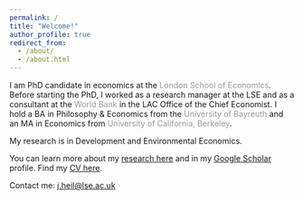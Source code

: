 ```yaml
---
permalink: /
title: "Welcome!"
author_profile: true
redirect_from: 
  - /about/
  - /about.html
---
```


I am PhD candidate in economics at the <a href="https://www.lse.ac.uk/economics/people/research-students/anton-heil" style="color: #999999; text-decoration: none;">London School of Economics</a>.  Before starting the PhD, I worked as a research manager at the LSE and as a consultant at the <a href="https://www.worldbank.org/en/region/lac" style="color: #999999; text-decoration: none;">World Bank</a> in the LAC Office of the Chief Economist.   I hold a BA in Philosophy & Economics from the <a href="https://www.uni-bayreuth.de/en/bachelor/economics" style="color: #999999; text-decoration: none;">University of Bayreuth</a>  and an MA in Economics from <a href="https://econ.berkeley.edu/" style="color: #999999; text-decoration: none;">University of California, Berkeley</a>.

My research is in Development and Environmental Economics.

You can learn more about my <a href="https://antonjheil.github.io/publications/">research here</a> and in my <a href="https://scholar.google.com/citations?user=XTGAa9wAAAAJ&hl=en">Google Scholar</a> profile. Find my <a href="https://antonjheil.github.io/cv.pdf">CV here</a>.

Contact me: <a href="mailto:j.heil@lse.ac.uk">j.heil@lse.ac.uk</a>
<br>
